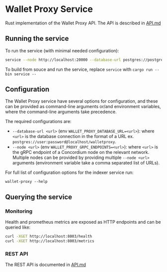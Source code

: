# Wallet Proxy Service

Rust implementation of the Wallet Proxy API. The API is described
in [API.md](API.md)

## Running the service

To run the service (with minimal needed configuration):

```sh
service --node http://localhost:20000 --database-url postgres://postgres:password@localhost/wallet-proxy
```

To build from souce and run the service, replace `service` with `cargo run --bin service --`

## Configuration

The Wallet Proxy service have several options for configuration, and these can be provided as command-line arguments or/and environment variables, where the command-line arguments take precedence.

The required configurations are:

- `--database-url <url>` (env `WALLET_PROXY_DATABASE_URL=<url>`): where `<url>` is the database connection in the format of a URL ex. `postgres://user:password@localhost/walletproxy`.
- `--node <url>` (env `WALLET_PROXY_GRPC_ENDPOINTS=<url>`): where `<url>` is the gRPC endpoint of a Concordium node on the relevant network.
  Multiple nodes can be provided by providing multiple `--node <url>` arguments (environment variable take a comma separated list of URLs).

For full list of configuration options for the indexer service run:

```
wallet-proxy --help
```

## Querying the service

### Monitoring

Health and prometheus metrics are exposed as HTTP endpoints and can be queried like:
```sh
curl -XGET http://localhost:8003/health
curl -XGET http://localhost:8003/metrics
```

### REST API

The REST API is documented in [API.md](API.md)
